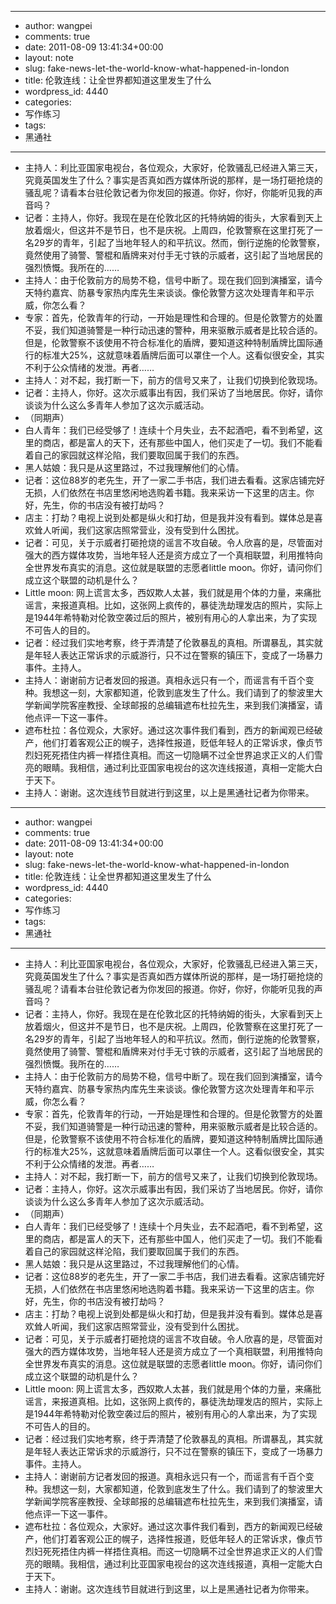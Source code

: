 - --
- author: wangpei
- comments: true
- date: 2011-08-09 13:41:34+00:00
- layout: note
- slug: fake-news-let-the-world-know-what-happened-in-london
- title: 伦敦连线：让全世界都知道这里发生了什么
- wordpress_id: 4440
- categories:
- 写作练习
- tags:
- 黑通社
- --
- 主持人：利比亚国家电视台，各位观众，大家好，伦敦骚乱已经进入第三天，究竟英国发生了什么？事实是否真如西方媒体所说的那样，是一场打砸抢烧的骚乱呢？请看本台驻伦敦记者为你发回的报道。你好，你好，你能听见我的声音吗？
- 记者：主持人，你好。我现在是在伦敦北区的托特纳姆的街头，大家看到天上放着烟火，但这并不是节日，也不是庆祝。上周四，伦敦警察在这里打死了一名29岁的青年，引起了当地年轻人的和平抗议。然而，倒行逆施的伦敦警察，竟然使用了骑警、警棍和盾牌来对付手无寸铁的示威者，这引起了当地居民的强烈愤慨。我所在的……
- 主持人：由于伦敦前方的局势不稳，信号中断了。现在我们回到演播室，请今天特约嘉宾、防暴专家热内库先生来谈谈。像伦敦警方这次处理青年和平示威，你怎么看？
- 专家：首先，伦敦青年的行动，一开始是理性和合理的。但是伦敦警方的处置不妥，我们知道骑警是一种行动迅速的警种，用来驱散示威者是比较合适的。但是，伦敦警察不该使用不符合标准化的盾牌，要知道这种特制盾牌比国际通行的标准大25%，这就意味着盾牌后面可以罩住一个人。这看似很安全，其实不利于公众情绪的发泄。再者……
- 主持人：对不起，我打断一下，前方的信号又来了，让我们切换到伦敦现场。
- 记者：主持人，你好。这次示威事出有因，我们采访了当地居民。你好，请你谈谈为什么这么多青年人参加了这次示威活动。
- （同期声）
- 白人青年：我们已经受够了！连续十个月失业，去不起酒吧，看不到希望，这里的商店，都是富人的天下，还有那些中国人，他们买走了一切。我们不能看着自己的家园就这样沦陷，我们要取回属于我们的东西。
- 黑人姑娘：我只是从这里路过，不过我理解他们的心情。
- 记者：这位88岁的老先生，开了一家二手书店，我们进去看看。这家店铺完好无损，人们依然在书店里悠闲地选购着书籍。我来采访一下这里的店主。你好，先生，你的书店没有被打劫吗？
- 店主：打劫？电视上说到处都是纵火和打劫，但是我并没有看到。媒体总是喜欢耸人听闻，我们这家店照常营业，没有受到什么困扰。
- 记者：可见，关于示威者打砸抢烧的谣言不攻自破。令人欣喜的是，尽管面对强大的西方媒体攻势，当地年轻人还是资方成立了一个真相联盟，利用推特向全世界发布真实的消息。这位就是联盟的志愿者little moon。你好，请问你们成立这个联盟的动机是什么？
- Little moon: 网上谎言太多，西奴欺人太甚，我们就是用个体的力量，来痛批谣言，来报道真相。比如，这张网上疯传的，暴徒洗劫理发店的照片，实际上是1944年希特勒对伦敦空袭过后的照片，被别有用心的人拿出来，为了实现不可告人的目的。
- 记者：经过我们实地考察，终于弄清楚了伦敦暴乱的真相。所谓暴乱，其实就是年轻人表达正常诉求的示威游行，只不过在警察的镇压下，变成了一场暴力事件。主持人。
- 主持人：谢谢前方记者发回的报道。真相永远只有一个，而谣言有千百个变种。我想这一刻，大家都知道，伦敦到底发生了什么。我们请到了的黎波里大学新闻学院客座教授、全球邮报的总编辑遮布杜拉先生，来到我们演播室，请他点评一下这一事件。
- 遮布杜拉：各位观众，大家好。通过这次事件我们看到，西方的新闻观已经破产，他们打着客观公正的幌子，选择性报道，贬低年轻人的正常诉求，像贞节烈妇死死捂住内裤一样捂住真相。而这一切隐瞒不过全世界追求正义的人们雪亮的眼睛。我相信，通过利比亚国家电视台的这次连线报道，真相一定能大白于天下。
- 主持人：谢谢。这次连线节目就进行到这里，以上是黑通社记者为你带来。
- --
- author: wangpei
- comments: true
- date: 2011-08-09 13:41:34+00:00
- layout: note
- slug: fake-news-let-the-world-know-what-happened-in-london
- title: 伦敦连线：让全世界都知道这里发生了什么
- wordpress_id: 4440
- categories:
- 写作练习
- tags:
- 黑通社
- --
- 主持人：利比亚国家电视台，各位观众，大家好，伦敦骚乱已经进入第三天，究竟英国发生了什么？事实是否真如西方媒体所说的那样，是一场打砸抢烧的骚乱呢？请看本台驻伦敦记者为你发回的报道。你好，你好，你能听见我的声音吗？
- 记者：主持人，你好。我现在是在伦敦北区的托特纳姆的街头，大家看到天上放着烟火，但这并不是节日，也不是庆祝。上周四，伦敦警察在这里打死了一名29岁的青年，引起了当地年轻人的和平抗议。然而，倒行逆施的伦敦警察，竟然使用了骑警、警棍和盾牌来对付手无寸铁的示威者，这引起了当地居民的强烈愤慨。我所在的……
- 主持人：由于伦敦前方的局势不稳，信号中断了。现在我们回到演播室，请今天特约嘉宾、防暴专家热内库先生来谈谈。像伦敦警方这次处理青年和平示威，你怎么看？
- 专家：首先，伦敦青年的行动，一开始是理性和合理的。但是伦敦警方的处置不妥，我们知道骑警是一种行动迅速的警种，用来驱散示威者是比较合适的。但是，伦敦警察不该使用不符合标准化的盾牌，要知道这种特制盾牌比国际通行的标准大25%，这就意味着盾牌后面可以罩住一个人。这看似很安全，其实不利于公众情绪的发泄。再者……
- 主持人：对不起，我打断一下，前方的信号又来了，让我们切换到伦敦现场。
- 记者：主持人，你好。这次示威事出有因，我们采访了当地居民。你好，请你谈谈为什么这么多青年人参加了这次示威活动。
- （同期声）
- 白人青年：我们已经受够了！连续十个月失业，去不起酒吧，看不到希望，这里的商店，都是富人的天下，还有那些中国人，他们买走了一切。我们不能看着自己的家园就这样沦陷，我们要取回属于我们的东西。
- 黑人姑娘：我只是从这里路过，不过我理解他们的心情。
- 记者：这位88岁的老先生，开了一家二手书店，我们进去看看。这家店铺完好无损，人们依然在书店里悠闲地选购着书籍。我来采访一下这里的店主。你好，先生，你的书店没有被打劫吗？
- 店主：打劫？电视上说到处都是纵火和打劫，但是我并没有看到。媒体总是喜欢耸人听闻，我们这家店照常营业，没有受到什么困扰。
- 记者：可见，关于示威者打砸抢烧的谣言不攻自破。令人欣喜的是，尽管面对强大的西方媒体攻势，当地年轻人还是资方成立了一个真相联盟，利用推特向全世界发布真实的消息。这位就是联盟的志愿者little moon。你好，请问你们成立这个联盟的动机是什么？
- Little moon: 网上谎言太多，西奴欺人太甚，我们就是用个体的力量，来痛批谣言，来报道真相。比如，这张网上疯传的，暴徒洗劫理发店的照片，实际上是1944年希特勒对伦敦空袭过后的照片，被别有用心的人拿出来，为了实现不可告人的目的。
- 记者：经过我们实地考察，终于弄清楚了伦敦暴乱的真相。所谓暴乱，其实就是年轻人表达正常诉求的示威游行，只不过在警察的镇压下，变成了一场暴力事件。主持人。
- 主持人：谢谢前方记者发回的报道。真相永远只有一个，而谣言有千百个变种。我想这一刻，大家都知道，伦敦到底发生了什么。我们请到了的黎波里大学新闻学院客座教授、全球邮报的总编辑遮布杜拉先生，来到我们演播室，请他点评一下这一事件。
- 遮布杜拉：各位观众，大家好。通过这次事件我们看到，西方的新闻观已经破产，他们打着客观公正的幌子，选择性报道，贬低年轻人的正常诉求，像贞节烈妇死死捂住内裤一样捂住真相。而这一切隐瞒不过全世界追求正义的人们雪亮的眼睛。我相信，通过利比亚国家电视台的这次连线报道，真相一定能大白于天下。
- 主持人：谢谢。这次连线节目就进行到这里，以上是黑通社记者为你带来。
